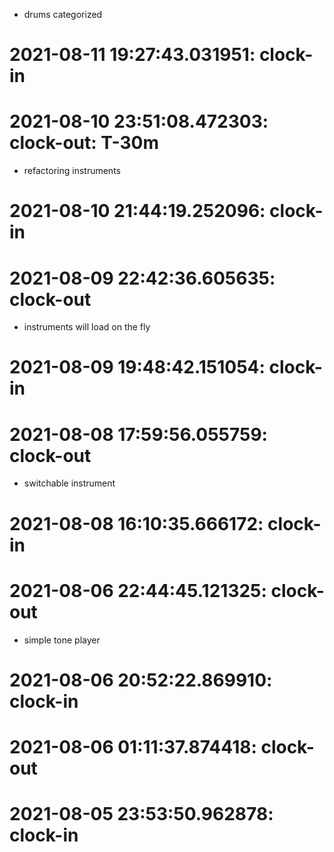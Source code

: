 * drums categorized

# 2021-08-11 19:27:43.031951: clock-in

# 2021-08-10 23:51:08.472303: clock-out: T-30m 

* refactoring instruments

# 2021-08-10 21:44:19.252096: clock-in

# 2021-08-09 22:42:36.605635: clock-out

* instruments will load on the fly

# 2021-08-09 19:48:42.151054: clock-in

# 2021-08-08 17:59:56.055759: clock-out

* switchable instrument

# 2021-08-08 16:10:35.666172: clock-in

# 2021-08-06 22:44:45.121325: clock-out

* simple tone player

# 2021-08-06 20:52:22.869910: clock-in

# 2021-08-06 01:11:37.874418: clock-out


# 2021-08-05 23:53:50.962878: clock-in

